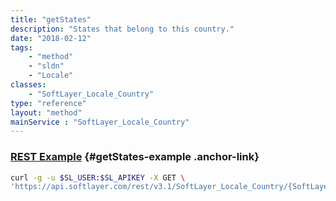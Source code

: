 ```yaml
---
title: "getStates"
description: "States that belong to this country."
date: "2018-02-12"
tags:
    - "method"
    - "sldn"
    - "Locale"
classes:
    - "SoftLayer_Locale_Country"
type: "reference"
layout: "method"
mainService : "SoftLayer_Locale_Country"
---
```


### [REST Example](#getStates-example) <a href="/article/rest/"><i class="fas fa-question"></i></a> {#getStates-example .anchor-link} 
```bash
curl -g -u $SL_USER:$SL_APIKEY -X GET \
'https://api.softlayer.com/rest/v3.1/SoftLayer_Locale_Country/{SoftLayer_Locale_CountryID}/getStates'
```
